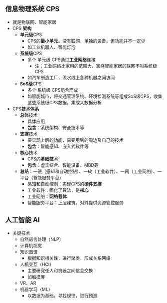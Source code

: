 ## 信息物理系统 CPS

- 就是物联网、智能家居
- CPS **架构**
  - **单元级**CPS
    - CPS的**最小单元**。没有联网，单独的设备，但功能并不一定少
    - 如工业机器人、智能灯泡
  - **系统级**CPS
    - 多个 单元级 CPS通过**工业网络**连接
      - 注：工业网络比家用的范围大，家庭智能家居的联网不叫系统级CPS
    - 如汽车制造工厂，流水线上各种机器之间协同
  - **SoS级**CPS
    - 多个 系统级 CPS组合而成
    - 如智能城市，将交通管理系统、环境检测系统等组成SoS级CPS，收集这些系统级CPS数据，集成大数据分析
- CPS**技术体系**
  - **总体**技术
    - 具体应用
    - **包含**：系统架构、安全技术等
  - **支撑**技术
    - 要实现上层的功能，需要用到的周边及自己的技术
    - **包含**：智能感知、嵌入式软件等
  - **核心**技术
    - CPS的**基础技术**
    - **包含**：虚实结合、智能设备、MBD等
  - **总结**：一硬（感知和自动控制）、一软（工业软件）、一网（工业网络）、一平台（智能服务平台）
    - 感知和自动控制：实现CPS的**硬件支撑**
    - 工业软件：固化了算法，是**核心**
    - 工业网络：**网络载体**
    - 智能服务平台：上层建筑，对外提供资源管控服务

## 人工智能 AI

- 关键技术
  - 自然语言处理（NLP）
  - 计算机视觉
  - 知识图谱
    - 根据知识相关性，进行聚类，形成关系网络
  - 人机交互（HCI）
    - 主要研究任人和机器之间信息交换
    - 如触摸屏
  - VR、AR
  - 机器学习（ML）
    - 以数据为基础，寻找规律，进行预测